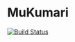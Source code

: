 # MuKumari

[![Build Status](https://github.com/SSModelGit/MuKumari.jl/actions/workflows/CI.yml/badge.svg?branch=main)](https://github.com/SSModelGit/MuKumari.jl/actions/workflows/CI.yml?query=branch%3Amain)
